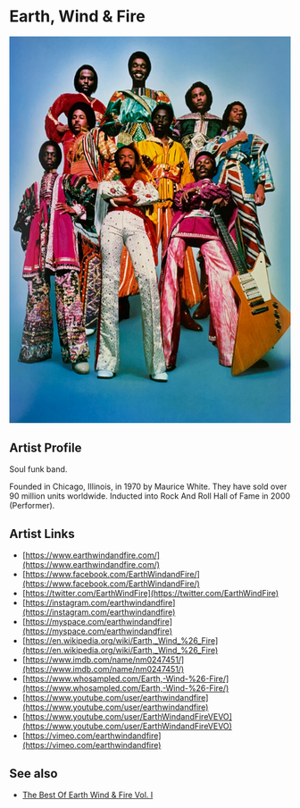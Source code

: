 # Earth, Wind & Fire

![](../../assets/artists/Earth__Wind_and_Fire.png)

## Artist Profile

Soul funk band.

Founded in Chicago, Illinois, in 1970 by Maurice White.
They have sold over 90 million units worldwide.
Inducted into Rock And Roll Hall of Fame in 2000 (Performer).

## Artist Links

- [https://www.earthwindandfire.com/](https://www.earthwindandfire.com/)
- [https://www.facebook.com/EarthWindandFire/](https://www.facebook.com/EarthWindandFire/)
- [https://twitter.com/EarthWindFire](https://twitter.com/EarthWindFire)
- [https://instagram.com/earthwindandfire](https://instagram.com/earthwindandfire)
- [https://myspace.com/earthwindandfire](https://myspace.com/earthwindandfire)
- [https://en.wikipedia.org/wiki/Earth,_Wind_%26_Fire](https://en.wikipedia.org/wiki/Earth,_Wind_%26_Fire)
- [https://www.imdb.com/name/nm0247451/](https://www.imdb.com/name/nm0247451/)
- [https://www.whosampled.com/Earth,-Wind-%26-Fire/](https://www.whosampled.com/Earth,-Wind-%26-Fire/)
- [https://www.youtube.com/user/earthwindandfire](https://www.youtube.com/user/earthwindandfire)
- [https://www.youtube.com/user/EarthWindandFireVEVO](https://www.youtube.com/user/EarthWindandFireVEVO)
- [https://vimeo.com/earthwindandfire](https://vimeo.com/earthwindandfire)


## See also

- [The Best Of Earth Wind & Fire Vol. I](The_Best_Of_Earth_Wind_and_Fire_Vol_I.md)
